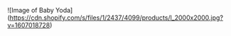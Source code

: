 ![Image of Baby Yoda] (https://cdn.shopify.com/s/files/1/2437/4099/products/l_2000x2000.jpg?v=1607018728)

